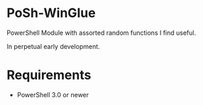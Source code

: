 PoSh-WinGlue
============

PowerShell Module with assorted random functions I find useful.

In perpetual early development.


Requirements
============

 * PowerShell 3.0 or newer
